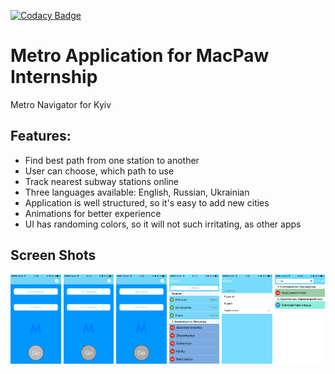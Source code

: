 
[![Codacy Badge](https://api.codacy.com/project/badge/Grade/0ec563f7470f489da027468058116a1b)](https://www.codacy.com/app/ashanaakh/metro?utm_source=github.com&utm_medium=referral&utm_content=ashanaakh/metro&utm_campaign=badger)

<h1>Metro Application for MacPaw Internship</h1>

<p> 
Metro Navigator for Kyiv <br>
</p>

<h2>Features:</h2>
<ul>
    <li>Find best path from one station to another</li>
    <li>User can choose, which path to use</li>
    <li>Track nearest subway stations online</li>
    <li>Three languages available: English, Russian, Ukrainian</li>
    <li>Application is well structured, so it's easy to add new cities</li>
    <li>Animations for better experience</li>
    <li>UI has randoming colors, so it will not such irritating, as other apps</li>
</ul>

<h2>Screen Shots</h2>
<div width="100%" height="100%" bgcolor="#E6E6FA"> 
    <img src="resource/eng.png" alt="Main window" width="16%" height="16%" >
    <img src="resource/rus.png" alt="Main window" width="16%" height="16%" >
    <img src="resource/ua.png" alt="Main window" width="16%" height="16%" >
    <img src="resource/choose1.png" alt="Choosing Station" width="16%" height="16%" >
    <img src="resource/lang.png" alt="Settings" width="16%" height="16%" >
    <img src="resource/search.png" alt="Serach Station" width="16%" height="16%" >
</div>

